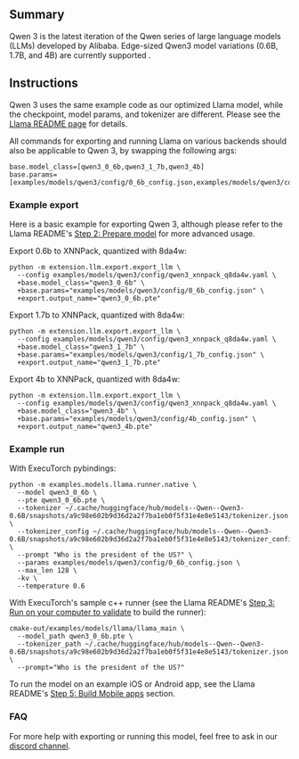 ## Summary
Qwen 3 is the latest iteration of the Qwen series of large language models (LLMs) developed by Alibaba. Edge-sized Qwen3 model variations (0.6B, 1.7B, and 4B) are currently supported .

## Instructions

Qwen 3 uses the same example code as our optimized Llama model, while the checkpoint, model params, and tokenizer are different. Please see the [Llama README page](../llama/README.md) for details.

All commands for exporting and running Llama on various backends should also be applicable to Qwen 3, by swapping the following args:
```
base.model_class=[qwen3_0_6b,qwen3_1_7b,qwen3_4b]
base.params=[examples/models/qwen3/config/0_6b_config.json,examples/models/qwen3/config/1_7b_config.json,examples/models/config/qwen3/4b_config.json]
```

### Example export
Here is a basic example for exporting Qwen 3, although please refer to the Llama README's [Step 2: Prepare model](../llama/README.md#step-2-prepare-model) for more advanced usage.

Export 0.6b to XNNPack, quantized with 8da4w:
```
python -m extension.llm.export.export_llm \
  --config examples/models/qwen3/config/qwen3_xnnpack_q8da4w.yaml \
  +base.model_class="qwen3_0_6b" \
  +base.params="examples/models/qwen3/config/0_6b_config.json" \
  +export.output_name="qwen3_0_6b.pte"

```

Export 1.7b to XNNPack, quantized with 8da4w:
```
python -m extension.llm.export.export_llm \
  --config examples/models/qwen3/config/qwen3_xnnpack_q8da4w.yaml \
  +base.model_class="qwen3_1_7b" \
  +base.params="examples/models/qwen3/config/1_7b_config.json" \
  +export.output_name="qwen3_1_7b.pte"
```

Export 4b to XNNPack, quantized with 8da4w:
```
python -m extension.llm.export.export_llm \
  --config examples/models/qwen3/config/qwen3_xnnpack_q8da4w.yaml \
  +base.model_class="qwen3_4b" \
  +base.params="examples/models/qwen3/config/4b_config.json" \
  +export.output_name="qwen3_4b.pte"
```

### Example run
With ExecuTorch pybindings:
```
python -m examples.models.llama.runner.native \
  --model qwen3_0_6b \
  --pte qwen3_0_6b.pte \
  --tokenizer ~/.cache/huggingface/hub/models--Qwen--Qwen3-0.6B/snapshots/a9c98e602b9d36d2a2f7ba1eb0f5f31e4e8e5143/tokenizer.json \
  --tokenizer_config ~/.cache/huggingface/hub/models--Qwen--Qwen3-0.6B/snapshots/a9c98e602b9d36d2a2f7ba1eb0f5f31e4e8e5143/tokenizer_config.json \
  --prompt "Who is the president of the US?" \
  --params examples/models/qwen3/config/0_6b_config.json \
  --max_len 128 \
  -kv \
  --temperature 0.6
```

With ExecuTorch's sample c++ runner (see the Llama README's [Step 3: Run on your computer to validate](../llama/README.md#step-3-run-on-your-computer-to-validate) to build the runner):
```
cmake-out/examples/models/llama/llama_main \
  --model_path qwen3_0_6b.pte \
  --tokenizer_path ~/.cache/huggingface/hub/models--Qwen--Qwen3-0.6B/snapshots/a9c98e602b9d36d2a2f7ba1eb0f5f31e4e8e5143/tokenizer.json \
  --prompt="Who is the president of the US?"
```

To run the model on an example iOS or Android app, see the Llama README's [Step 5: Build Mobile apps](../llama/README.md#step-5-build-mobile-apps) section.

### FAQ
For more help with exporting or running this model, feel free to ask in our [discord channel](https://discord.gg/UEjkY9Zs).
